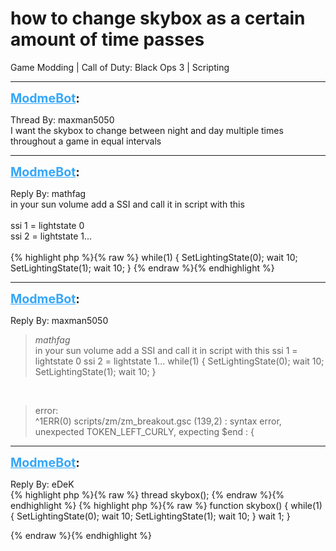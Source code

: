# how to change skybox as a certain amount of time passes
Game Modding | Call of Duty: Black Ops 3 | Scripting

---
<strong style="font-size: 1.4em;"><span style="text-decoration: underline;text-decoration-color: #34a7f9;"><span style="color:#34a7f9;">ModmeBot</span></span>:</strong>

<p>Thread By: maxman5050<br />I want the skybox to change between night and day multiple times throughout a game in equal intervals</p>

---
<strong style="font-size: 1.4em;"><span style="text-decoration: underline;text-decoration-color: #34a7f9;"><span style="color:#34a7f9;">ModmeBot</span></span>:</strong>

<p>Reply By: mathfag<br />in your sun volume add a SSI and call it in script with this<br /> <br />ssi 1 = lightstate 0<br />ssi 2 = lightstate 1...<br /> <br />{% highlight php %}{% raw %}
while(1)
	{
	SetLightingState(0);
	wait 10;
	SetLightingState(1);
	wait 10;
	}
{% endraw %}{% endhighlight %}
</p>

---
<strong style="font-size: 1.4em;"><span style="text-decoration: underline;text-decoration-color: #34a7f9;"><span style="color:#34a7f9;">ModmeBot</span></span>:</strong>

<p>Reply By: maxman5050<br /><blockquote><em>mathfag</em><br />in your sun volume add a SSI and call it in script with this   ssi 1 = lightstate 0 ssi 2 = lightstate 1...   while(1) { SetLightingState(0); wait 10; SetLightingState(1); wait 10; }</blockquote><br /><blockquote>error:<br />^1ERR(0) scripts/zm/zm_breakout.gsc (139,2) : syntax error, unexpected TOKEN_LEFT_CURLY, expecting $end : {<br /></blockquote></p>

---
<strong style="font-size: 1.4em;"><span style="text-decoration: underline;text-decoration-color: #34a7f9;"><span style="color:#34a7f9;">ModmeBot</span></span>:</strong>

<p>Reply By: eDeK<br />{% highlight php %}{% raw %}
thread skybox();
{% endraw %}{% endhighlight %}
{% highlight php %}{% raw %}
function skybox()
{
  while(1)
  {
    SetLightingState(0);
    wait 10;
    SetLightingState(1);
    wait 10;
  }
  wait 1; 
}

{% endraw %}{% endhighlight %}
</p>
